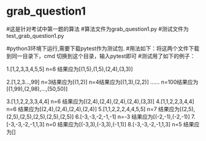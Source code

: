 # grab_question1
#这是针对考试中第一题的算法
#算法文件为grab_question1.py
#测试文件为test_grab_question1.py

#python3环境下运行,需要下载pytest作为测试包.
#用法如下：将这两个文件下载到同一目录下，cmd 切换到这个目录，输入pytest即可
#测试用了如下的例子：

1.[1,2,3,3,4,5,5] n=6  结果应为[(1,5),(1,5),(2,4),(3,3)]

2.[1,2,3…,99] n=3结果应为[(1,2)]
              n=4结果应为[(1,3),(2,2)]
              ……
              n=100结果应为[(1,99),(2,98),…,(50,50)]
              
3.[1,1,2,2,3,3,4,4] n=6 结果应为[(2,4),(2,4),(2,4),(2,4),(3,3)]
4.[1,1,2,2,3,4,4] n=6 结果应为[(2,4),(2,4),(2,4),(2,4)]
5.[1,1,2,2,2,4,4,5,5] n=7 结果应为[(2,5),(2,5),(2,5),(2,5),(2,5),(2,5)]
6.[-3,-3,-2,-1,-1] n=-3 结果应为[(-2,-1),(-2,-1)]
7.[-3,-3,-2,-1,1,3] n=0 结果应为[(-3,3),(-3,3),(-1,1)]
8.[-3,-3,-2,-1,1,3] n=5 结果应为[]
